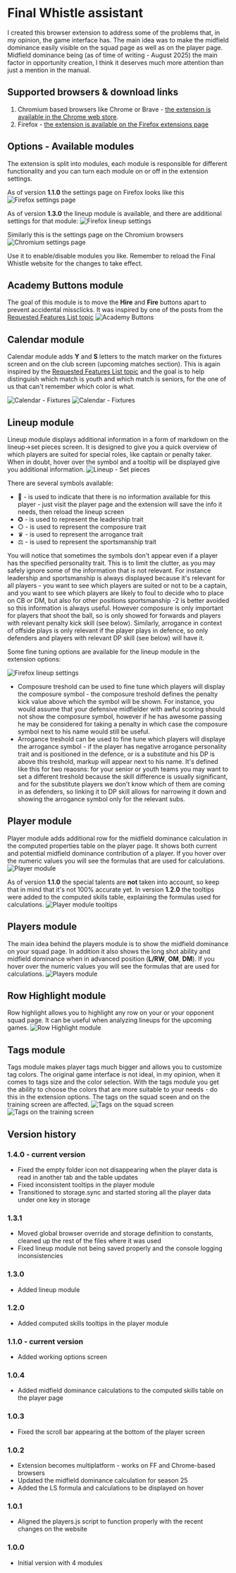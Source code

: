 # Final Whistle assistant
I created this browser extension to address some of the problems that, in my opinion, the game interface has. The main idea was to make the midfield dominance easily visible on the squad page as well as on the player page. Midfield dominance being (as of time of writing - August 2025) the main factor in opportunity creation, I think it deserves much more attention than just a mention in the manual.

## Supported browsers & download links
1. Chromium based browsers like Chrome or Brave - [the extension is available in the Chrome web store](https://chromewebstore.google.com/detail/final-whistle-assistant/hcnoehlpicjabafnchohpbocakdnmimn).
2. Firefox - [the extension is available on the Firefox extensions page](https://addons.mozilla.org/en-US/firefox/addon/final-whistle-assistant/)

## Options - Available modules
The extension is split into modules, each module is responsible for different functionality and you can turn each module on or off in the extension settings.

As of version **1.1.0** the settings page on Firefox looks like this
![Firefox settings page](images/options_firefox.jpg)

As of version **1.3.0** the lineup module is available, and there are additional settings for that module:
![Firefox lineup settings](images/lineup_options.jpg)

Similarly this is the settings page on the Chromium browsers
![Chromium settings page](images/options_chromium.jpg)

Use it to enable/disable modules you like. Remember to reload the Final Whistle website for the changes to take effect.

## Academy Buttons module
The goal of this module is to move the **Hire** and **Fire** buttons apart to prevent accidental missclicks. It was inspired by one of the posts from the [Requested Features List topic](https://www.finalwhistle.org/en/forum/topic/125/page/103)
![Academy Buttons](images/academy_buttons.jpg)

## Calendar module
Calendar module adds **Y** and **S** letters to the match marker on the fixtures screen and on the club screen (upcoming matches section). This is again inspired by the [Requested Features List topic](https://www.finalwhistle.org/en/forum/topic/125/page/103) and the goal is to help distinguish which match is youth and which match is seniors, for the one of us that can't remember which color is what.

![Calendar - Fixtures](images/calendar01.jpg)
![Calendar - Fixtures](images/calendar02.jpg)

## Lineup module
Lineup module displays additional information in a form of markdown on the lineup->set pieces screen. It is designed to give you a quick overview of which players are suited for special roles, like captain or penalty taker. When in doubt, hover over the symbol and a tooltip will be displayed give you additional information.
![Lineup - Set pieces](images/lineup01.jpg)

There are several symbols available:
 - 📂 - is used to indicate that there is no information available for this player - just visit the player page and the extension will save the info it needs, then reload the lineup screen
 - ✪ - is used to represent the leadership trait
 - ○ - is used to represent the composure trait
 - ♛ - is used to represent the arrogance trait
 - ⚖ - is used to represent the sportsmanship trait

You will notice that sometimes the symbols don't appear even if a player has the specified personality trait. This is to limit the clutter, as you may safely ignore some of the information that is not relevant. For instance leadership and sportsmanship is always displayed because it's relevant for all players - you want to see which players are suited or not to be a captain, and you want to see which players are likely to foul to decide who to place on CB or DM, but also for other positions sportsmanship -2 is better avoided so this information is always useful. However composure is only important for players that shoot the ball, so is only showed for forwards and players with relevant penalty kick skill (see below). Similarly, arrogance in context of offside plays is only relevant if the player plays in defence, so only defenders and players with relevant DP skill (see below) will have it. 

Some fine tuning options are available for the lineup module in the extension options:

![Firefox lineup settings](images/lineup_options.jpg)

 - Composure treshold can be used to fine tune which players will display the composure symbol - the composure treshold defines the penalty kick value above which the symbol will be shown. For instance, you would assume that your defensive midfielder with awful scoring should not show the composure symbol, however if he has awesome passing he may be considered for taking a penalty in which case the composure symbol next to his name would still be useful.
 - Arrogance treshold can be used to fine tune which players will displaye the arrogance symbol - if the player has negative arrogance personality trait and is positioned in the defence, or is a substitute and his DP is above this treshold, markup will appear next to his name. It's defined like this for two reaosns: for your senior or youth teams you may want to set a different treshold because the skill difference is usually significant, and for the substitute players we don't know which of them are coming in as defenders, so linking it to DP skill allows for narrowing it down and showing the arrogance symbol only for the relevant subs.

## Player module
Player module adds additional row for the midfield dominance calculation in the computed properties table on the player page. It shows both current and potential midfield dominance contribution of a player. If you hover over the numeric values you will see the formulas that are used for calculations.
![Player module](images/player.jpg)

As of version **1.1.0** the special talents are **not** taken into account, so keep that in mind that it's not 100% accurate yet.
In version **1.2.0** the tooltips were added to the computed skills table, explaining the formulas used for calculations.
![Player module tooltips](images/player_01.jpg)

## Players module
The main idea behind the players module is to show the midfield dominance on your squad page. In addition it also shows the long shot ability and midfield dominance when in advanced position (**L/RW**, **OM**, **DM**). If you hover over the numeric values you will see the formulas that are used for calculations.
![Players module](images/players.jpg)

## Row Highlight module
Row highlight allows you to highlight any row on your or your opponent squad page. It can be useful when analyzing lineups for the upcoming games.
![Row Highlight module](images/row_highlight.jpg)

## Tags module
Tags module makes player tags much bigger and allows you to customize tag colors. The original game interface is not ideal, in my opinion, when it comes to tags size and the color selection. With the tags module you get the ability to choose the colors that are more suitable to your needs - do this in the extension options. The tags on the squad sceen and on the training screen are affected.
![Tags on the squad screen](images/tags01.jpg)
![Tags on the training screen](images/tags02.jpg)

## Version history
### 1.4.0 - current version
 - Fixed the empty folder icon not disappearing when the player data is read in another tab and the table updates
 - Fixed inconsistent tooltips in the player module
 - Transitioned to storage.sync and started storing all the player data under one key in storage
### 1.3.1
 - Moved global browser override and storage definition to constants, cleaned up the rest of the files where it was used
 - Fixed lineup module not being saved properly and the console logging inconsistencies
### 1.3.0
 - Added lineup module
### 1.2.0
 - Added computed skills tooltips in the player module
### 1.1.0 - current version
 - Added working options screen
### 1.0.4
 - Added midfield dominance calculations to the computed skills table on the player page
### 1.0.3
 - Fixed the scroll bar appearing at the bottom of the player screen
### 1.0.2
 - Extension becomes multiplatform - works on FF and Chrome-based browsers
 - Updated the midfield dominance calculation for season 25
 - Added the LS formula and calculations to be displayed on hover
### 1.0.1
 - Aligned the players.js script to function properly with the recent changes on the website
### 1.0.0
 - Initial version with 4 modules
